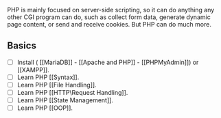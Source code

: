 PHP is mainly focused on server-side scripting, so it can do anything any other CGI program can do, such as collect form data, generate dynamic page content, or send and receive cookies. But PHP can do much more.
## Basics

- [ ] Install (  [[MariaDB]] - [[Apache and PHP]] - [[PHPMyAdmin]]) or [[XAMPP]].
- [ ] Learn PHP [[Syntax]].
- [ ] Learn PHP [[File Handling]].
- [ ] Learn PHP [[HTTP\Request Handling]].
- [ ] Learn PHP [[State Management]].
- [ ] Learn PHP [[OOP]].
